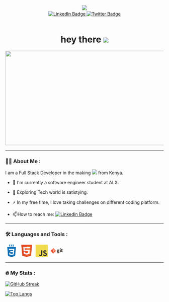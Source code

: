 <div id="header" align="center">
  <img src="https://media.giphy.com/media/dEvfJaOEzxl9AUSzHP/giphy.gif" width="100"/>

  

 <div id="header">
  <a href="https://www.linkedin.com/in/diana-wangui-8967a0253/">
    <img src="https://img.shields.io/badge/LinkedIn-blue?style=for-the-badge&logo=linkedin&logoColor=white" alt="LinkedIn Badge"/>
  </a>
  <a href="[your-twitter-UR](https://x.com/diana_velmah?t=1ICm0jtzeDPZH20jZP-xsg&s=09)">
    <img src="https://img.shields.io/badge/Twitter-blue?style=for-the-badge&logo=twitter&logoColor=white" alt="Twitter Badge"/>
  </a>
</div>



<img src="https://komarev.com/ghpvc/?username=DianaWangui&style=flat-square&color=blue" alt=""/>



<h1>
  hey there
  <img src="https://media.giphy.com/media/hvRJCLFzcasrR4ia7z/giphy.gif" width="30px"/>
</h1>
</div>




<div align="center">
  <img src="https://i.ytimg.com/vi/-grF3kNF0gQ/hq720.jpg?sqp=-oaymwE7CK4FEIIDSFryq4qpAy0IARUAAAAAGAElAADIQj0AgKJD8AEB-AH-CYACzgWKAgwIABABGD0gVShlMA8=&rs=AOn4CLBPAKQDr6f6FP3E8kqGyjKSELoGqg" width="600" height="300"/>
</div>




---

### :woman_technologist: About Me :
I am a Full Stack Developer in the making <img src="https://media.giphy.com/media/WUlplcMpOCEmTGBtBW/giphy.gif" width="30"> from Kenya.
- :telescope: I'm currently a software engineer student at ALX.

- :seedling: Exploring Tech world is satistying.

- :zap: In my free time, I love taking challenges on different coding platform.

- :mailbox:How to reach me: [![Linkedin Badge](https://img.shields.io/badge/-diana-blue?style=flat&logo=Linkedin&logoColor=white)](https://www.linkedin.com/in/diana-wangui-8967a0253/)




---

### :hammer_and_wrench: Languages and Tools :

<div>
  <img src="https://github.com/devicons/devicon/blob/master/icons/css3/css3-plain-wordmark.svg"  title="CSS3" alt="CSS" width="40" height="40"/>&nbsp;
  <img src="https://github.com/devicons/devicon/blob/master/icons/html5/html5-original.svg" title="HTML5" alt="HTML" width="40" height="40"/>&nbsp;
  <img src="https://github.com/devicons/devicon/blob/master/icons/javascript/javascript-original.svg" title="JavaScript" alt="JavaScript" width="40" height="40"/>&nbsp;
  <img src="https://github.com/devicons/devicon/blob/master/icons/git/git-original-wordmark.svg" title="Git" **alt="Git" width="40" height="40"/>
</div>



---

### :fire: My Stats :
[![GitHub Streak](https://github-readme-streak-stats.herokuapp.com?user=DianaWangui&theme=dark)](https://git.io/streak-stats)

[![Top Langs](https://github-readme-stats.vercel.app/api/top-langs/?username=DianaWangui&layout=compact&theme=vision-friendly-dark)](https://github.com/anuraghazra/github-readme-stats)
